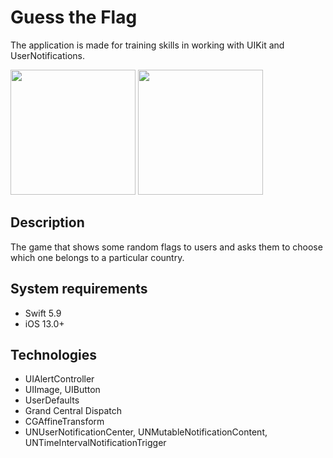 # Guess the Flag
The application is made for training skills in working with UIKit and UserNotifications.

<img src="https://github.com/user-attachments/assets/e3ee06b1-d927-416b-874f-d49b61bf3ec3" width="200">
<img src="https://github.com/user-attachments/assets/fb8211dd-e595-4591-b248-2a2c330a8c01" width="200">

## Description
The game that shows some random flags to users and asks them to choose which one belongs to a particular country.
## System requirements
* Swift 5.9
* iOS 13.0+
## Technologies
* UIAlertController
* UIImage, UIButton
* UserDefaults
* Grand Central Dispatch
* CGAffineTransform
* UNUserNotificationCenter, UNMutableNotificationContent, UNTimeIntervalNotificationTrigger
